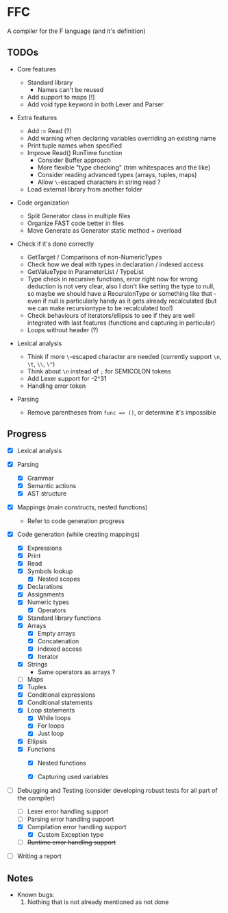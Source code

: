 # FFC
A compiler for the F language (and it's definition)

## TODOs

* Core features
	* Standard library
		* Names can't be reused
	* Add support to maps [!]
	* Add void type keyword in both Lexer and Parser

* Extra features
	* Add := Read (?)
	* Add warning when declaring variables overriding an existing name
	* Print tuple names when specified
	* Improve Read() RunTime function
		* Consider Buffer approach
		* More flexible "type checking" (trim whitespaces and the like)
		* Consider reading advanced types (arrays, tuples, maps)
		* Allow `\`-escaped characters in string read ?
	* Load external library from another folder

* Code organization
	* Split Generator class in multiple files
	* Organize FAST code better in files
	* Move Generate as Generator static method + overload
	
* Check if it's done correctly
	* GetTarget / Comparisons of non-NumericTypes
	* Check how we deal with types in declaration / indexed access
	* GetValueType in ParameterList / TypeList
	* Type check in recursive functions, error right now for wrong deduction is not very clear, also I don't like setting the type to null, so maybe we should have a RecursionType or something like that - even if null is particularly handy as it gets already recalculated (but we can make recursiontype to be recalculated too!)
	* Check behaviours of iterators/ellipsis to see if they are well integrated with last features (functions and capturing in particular)
	* Loops without header (?)

* Lexical analysis
	* Think if more `\`-escaped character are needed (currently support `\n`, `\t`, `\\`, `\"`)
	* Think about `\n` instead of `;` for SEMICOLON tokens
	* Add Lexer support for -2^31
	* Handling error token

* Parsing
	* Remove parentheses from `func => ()`, or determine it's impossible

## Progress

- [x] Lexical analysis
	
- [x] Parsing
	- [x] Grammar	
	- [x] Semantic actions
	- [x] AST structure

- [x] Mappings (main constructs, nested functions)
	- Refer to code generation progress

- [x] Code generation (while creating mappings)
	- [x] Expressions
	- [x] Print
	- [x] Read
	- [x] Symbols lookup
		- [x] Nested scopes
	- [x] Declarations
	- [x] Assignments
	- [x] Numeric types
		- [x] Operators
	- [x] Standard library functions
	- [x] Arrays
		- [x] Empty arrays
		- [x] Concatenation
		- [x] Indexed access
		- [x] Iterator
	- [x] Strings
		* Same operators as arrays ?
	- [ ] Maps
	- [x] Tuples
	- [x] Conditional expressions
	- [x] Conditional statements
	- [x] Loop statements
		- [x] While loops
		- [x] For loops
		- [x] Just loop
	- [x] Ellipsis
	- [x] Functions
		- [x] Nested functions
		- [x] Capturing used variables


- [ ] Debugging and Testing (consider developing robust tests for all part of the compiler)
	- [ ] Lexer error handling support
	- [ ] Parsing error handling support
	- [x] Compilation error handling support
		- [x] Custom Exception type
	- [ ] ~~Runtime error handling support~~

- [ ] Writing a report

## Notes

* Known bugs:
	1. Nothing that is not already mentioned as not done